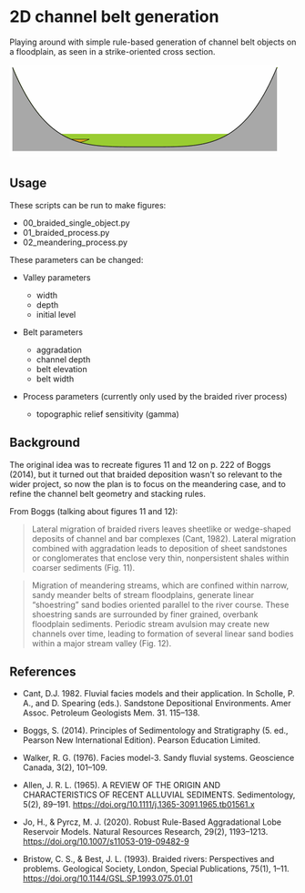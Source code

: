 # 2D channel belt generation

Playing around with simple rule-based generation of channel belt objects
on a floodplain, as seen in a strike-oriented cross section.

![](images/braided.gif)


## Usage

These scripts can be run to make figures:

- 00_braided_single_object.py
- 01_braided_process.py
- 02_meandering_process.py


These parameters can be changed:

- Valley parameters
    - width
    - depth
    - initial level

- Belt parameters
    - aggradation
    - channel depth
    - belt elevation
    - belt width

- Process parameters (currently only used by the braided river process)
    - topographic relief sensitivity (gamma)


## Background

The original idea was to recreate figures 11 and 12 on p. 222 of Boggs (2014),
but it turned out that braided deposition wasn't so relevant to the wider
project, so now the plan is to focus on the meandering case, and to refine the
channel belt geometry and stacking rules.

From Boggs (talking about figures 11 and 12):

>Lateral migration of braided rivers leaves sheetlike or wedge-shaped
deposits of channel and bar complexes (Cant, 1982). Lateral migration
combined with aggradation leads to deposition of sheet sandstones or
conglomerates that enclose very thin, nonpersistent shales within
coarser sediments (Fig. 11).

>Migration of meandering streams, which
are confined within narrow, sandy meander belts of stream floodplains,
generate linear “shoestring” sand bodies oriented parallel to the
river course. These shoestring sands are surrounded by finer grained,
overbank floodplain sediments. Periodic stream avulsion may create new
channels over time, leading to formation of several linear sand bodies
within a major stream valley (Fig. 12).


## References

- Cant, D.J. 1982. Fluvial facies models and their application.
In Scholle, P. A., and D. Spearing (eds.).
Sandstone Depositional Environments.
Amer Assoc. Petroleum Geologists Mem. 31. 115–138.

- Boggs, S. (2014). Principles of Sedimentology and Stratigraphy (5. ed., Pearson New International Edition). Pearson Education Limited.

- Walker, R. G. (1976). Facies model-3. Sandy fluvial systems. Geoscience Canada, 3(2), 101–109.

- Allen, J. R. L. (1965). A REVIEW OF THE ORIGIN AND CHARACTERISTICS OF RECENT ALLUVIAL SEDIMENTS. Sedimentology, 5(2), 89–191. https://doi.org/10.1111/j.1365-3091.1965.tb01561.x

- Jo, H., & Pyrcz, M. J. (2020). Robust Rule-Based Aggradational Lobe Reservoir Models. Natural Resources Research, 29(2), 1193–1213. https://doi.org/10.1007/s11053-019-09482-9

- Bristow, C. S., & Best, J. L. (1993). Braided rivers: Perspectives and problems. Geological Society, London, Special Publications, 75(1), 1–11. https://doi.org/10.1144/GSL.SP.1993.075.01.01
